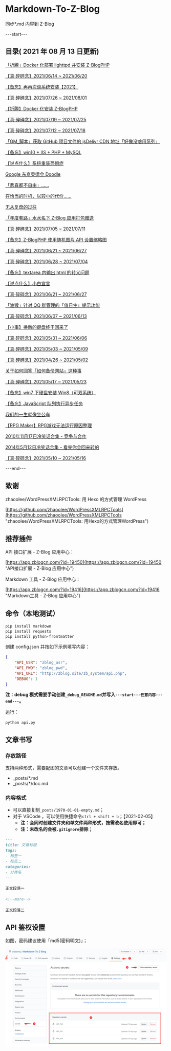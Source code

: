 # Markdown-To-Z-Blog

同步*.md 内容到 Z-Blog

---start---

## 目录( 2021 年 08 月 13 日更新)

[「折腾」Docker 化部署 lighttpd 并安装 Z-BlogPHP](https://www.wdssmq.com/post/20210804429.html "「折腾」Docker 化部署 lighttpd 并安装 Z-BlogPHP")

[【真·碎碎念】2021/06/14 ~ 2021/06/20](https://www.wdssmq.com/post/20100520804.html "【真·碎碎念】2021/06/14 ~ 2021/06/20")

[【备忘】再再次谈系统安装【2021】](https://www.wdssmq.com/post/20120622915.html "【备忘】再再次谈系统安装【2021】")

[【真·碎碎念】2021/07/26 ~ 2021/08/01](https://www.wdssmq.com/post/3126.html "【真·碎碎念】2021/07/26 ~ 2021/08/01")

[【折腾】Docker 化安装 Z-BlogPHP](https://www.wdssmq.com/post/20120817544.html "【折腾】Docker 化安装 Z-BlogPHP")

[【真·碎碎念】2021/07/19 ~ 2021/07/25](https://www.wdssmq.com/post/20140301127.html "【真·碎碎念】2021/07/19 ~ 2021/07/25")

[【真·碎碎念】2021/07/12 ~ 2021/07/18](https://www.wdssmq.com/post/20210610060.html "【真·碎碎念】2021/07/12 ~ 2021/07/18")

[「GM_脚本」获取 GitHub 项目文件的 jsDelivr CDN 地址「好像没啥用系列」](https://www.wdssmq.com/post/20210724854.html "「GM_脚本」获取 GitHub 项目文件的 jsDelivr CDN 地址「好像没啥用系列」")

[【备忘】win10 + IIS + PHP + MySQL](https://www.wdssmq.com/post/20210705807.html "【备忘】win10 + IIS + PHP + MySQL")

[【说点什么】系统重装恐惧症](https://www.wdssmq.com/post/20190130794.html "【说点什么】系统重装恐惧症")

[Google 东京奥运会 Doodle](https://www.wdssmq.com/post/20210723446.html "Google 东京奥运会 Doodle")

[「悲喜都不自由」……](https://www.wdssmq.com/post/20210723284.html "「悲喜都不自由」……")

[在恰当的时机，以较小的代价……](https://www.wdssmq.com/post/20200523528.html "在恰当的时机，以较小的代价……")

[无从复盘的过往](https://www.wdssmq.com/post/20191128815.html "无从复盘的过往")

[「年度套路」水水名下 Z-Blog 应用打包赠送](https://www.wdssmq.com/post/20120926864.html "「年度套路」水水名下 Z-Blog 应用打包赠送")

[【真·碎碎念】2021/07/05 ~ 2021/07/11](https://www.wdssmq.com/post/20100330322.html "【真·碎碎念】2021/07/05 ~ 2021/07/11")

[【备忘】Z-BlogPHP 使用随机图片 API 设置缩略图](https://www.wdssmq.com/post/20100215532.html "【备忘】Z-BlogPHP 使用随机图片 API 设置缩略图")

[【真·碎碎念】2021/06/21 ~ 2021/06/27](https://www.wdssmq.com/post/2010020260.html "【真·碎碎念】2021/06/21 ~ 2021/06/27")

[【真·碎碎念】2021/06/28 ~ 2021/07/04](https://www.wdssmq.com/post/20210706772.html "【真·碎碎念】2021/06/28 ~ 2021/07/04")

[【备忘】textarea 内输出 html 的转义问题](https://www.wdssmq.com/post/20210630871.html "【备忘】textarea 内输出 html 的转义问题")

[【说点什么】小白宣言](https://www.wdssmq.com/post/20210114721.html "【说点什么】小白宣言")

[【真·碎碎念】2021/06/21 ~ 2021/06/27](https://www.wdssmq.com/post/3120.html "【真·碎碎念】2021/06/21 ~ 2021/06/27")

[「油猴」针对 QQ 群管理的「值日生」提示功能](https://www.wdssmq.com/post/20210531442.html "「油猴」针对 QQ 群管理的「值日生」提示功能")

[【真·碎碎念】2021/06/07 ~ 2021/06/13](https://www.wdssmq.com/post/3119.html "【真·碎碎念】2021/06/07 ~ 2021/06/13")

[【小事】换新的键盘终于回来了](https://www.wdssmq.com/post/20140512942.html "【小事】换新的键盘终于回来了")

[【真·碎碎念】2021/05/31 ~ 2021/06/06](https://www.wdssmq.com/post/20210608249.html "【真·碎碎念】2021/05/31 ~ 2021/06/06")

[【真·碎碎念】2021/05/03 ~ 2021/05/09](https://www.wdssmq.com/post/20140414540.html "【真·碎碎念】2021/05/03 ~ 2021/05/09")

[【真·碎碎念】2021/04/26 ~ 2021/05/02](https://www.wdssmq.com/post/20100305398.html "【真·碎碎念】2021/04/26 ~ 2021/05/02")

[关于如何回答「如何备份网站」这种事](https://www.wdssmq.com/post/20180717038.html "关于如何回答「如何备份网站」这种事")

[【真·碎碎念】2021/05/17 ~ 2021/05/23](https://www.wdssmq.com/post/20100504832.html "【真·碎碎念】2021/05/17 ~ 2021/05/23")

[【备忘】win7 下硬盘安装 Win8（可双系统）](https://www.wdssmq.com/post/20100407697.html "【备忘】win7 下硬盘安装 Win8（可双系统）")

[【备忘】JavaScript 队列执行异步任务](https://www.wdssmq.com/post/20210529408.html "【备忘】JavaScript 队列执行异步任务")

[我们的一生就像坐公车](https://www.wdssmq.com/post/WoMenDeYiShengJiuXiangZuoGongChe.html "我们的一生就像坐公车")

[【RPG Maker】RPG游戏无法运行原因整理](https://www.wdssmq.com/post/20200105056.html "【RPG Maker】RPG游戏无法运行原因整理")

[2010年11月17日冷笑话合集 - 竞争与合作](https://www.wdssmq.com/post/2010Nian11Yue17RiLengXiaoHuaHeJi-JingZhengYuHeZuo.html "2010年11月17日冷笑话合集 - 竞争与合作")

[2014年5月12日冷笑话合集 - 看完你会回来转的](https://www.wdssmq.com/post/20140512277.html "2014年5月12日冷笑话合集 - 看完你会回来转的")

[【真·碎碎念】2021/05/10 ~ 2021/05/16](https://www.wdssmq.com/post/20210506936.html "【真·碎碎念】2021/05/10 ~ 2021/05/16")

---end---

## 致谢

zhaoolee/WordPressXMLRPCTools: 用 Hexo 的方式管理 WordPress

[https://github.com/zhaoolee/WordPressXMLRPCTools](https://github.com/zhaoolee/WordPressXMLRPCTools "zhaoolee/WordPressXMLRPCTools: 用Hexo的方式管理WordPress")

## 推荐插件

API 接口扩展 - Z-Blog 应用中心：

[https://app.zblogcn.com/?id=19450](https://app.zblogcn.com/?id=19450 "API接口扩展 - Z-Blog 应用中心")

Markdown 工具 - Z-Blog 应用中心：

[https://app.zblogcn.com/?id=19416](https://app.zblogcn.com/?id=19416 "Markdown工具 - Z-Blog 应用中心")

## 命令（本地测试）

```shell
pip install markdown
pip install requests
pip install python-frontmatter
```

创建 config.json 并按如下示例填写内容：

```json
{
    "API_USR": "zblog_usr",
    "API_PWD": "zblog_pwd",
    "API_URL": "http://zblog.site/zb_system/api.php",
    "DEBUG": 1
}
```

**注：debug 模式需要手动创建`_debug_README.md`并写入`---start---任意内容---end---`。**

运行：

`python api.py`

## 文章书写

### 存放路径

支持两种形式，需要配图的文章可以创建一个文件夹存放。

- _posts/*.md
- _posts/*/doc.md

### 内容格式

- 可以直接复制`_posts/1970-01-01-empty.md`；
- 对于 VSCode ，可以使用快捷命令`ctrl + shift + b`；【2021-02-05】
  - **注：会同时创建文件夹和单文件两种形式，按需改名使用即可；**
  - **注：未改名的会被`.gitignore`排除；**

```md
---
title: 文章标题
tags:
- 标签一
- 标签二
categories:
- 分类名
---

正文段落一

<!--more-->

正文段落二

```

## API 鉴权设置

如图，密码建议使用「md5(密码明文)」；

![001](doc/001.png "001")

